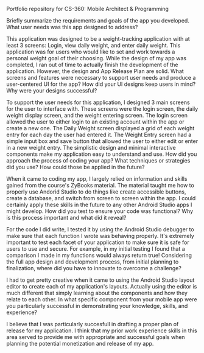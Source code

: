 Portfolio repository for CS-360: Mobile Architect & Programming

Briefly summarize the requirements and goals of the app you developed. What user needs was this app designed to address?

This application was designed to be a weight-tracking application with at least 3 screens: Login, view daily weight, and enter daily weight. This application was for users who would like to set and work towards a personal weight goal of their choosing. While the design of my app was completed, I ran out of time to actually finish the development of the application. However, the design and App Release Plan are solid.
What screens and features were necessary to support user needs and produce a user-centered UI for the app? How did your UI designs keep users in mind? Why were your designs successful?

To support the user needs for this application, I designed 3 main screens for the user to interface with. These screens were the login screen, the daily weight display screen, and the weight entering screen. The login screen allowed the user to either login to an existing account within the app or create a new one. The Daily Weight screen displayed a grid of each weight entry for each day the user had entered it. The Weight Entry screen had a simple input box and save button that allowed the user to either edit or enter in a new weight entry. The simplistic design and minimal interactive components make my application easy to understand and use.
How did you approach the process of coding your app? What techniques or strategies did you use? How could those be applied in the future?

When it came to coding my app, I largely relied on information and skills gained from the course's ZyBooks material. The material taught me how to properly use Andorid Studio to do things like create accessible buttons, create a database, and switch from screen to screen within the app. I could certainly apply these skills in the future to any other Android Studio apps I might develop.
How did you test to ensure your code was functional? Why is this process important and what did it reveal?

For the code I did write, I tested it by using the Android Studio debugger to make sure that each function I wrote was behaving properly. It's extremely important to test each facet of your application to make sure it is safe for users to use and secure. For example, in my initial testing I found that a comparison I made in my functions would always return true!
Considering the full app design and development process, from initial planning to finalization, where did you have to innovate to overcome a challenge?

I had to get pretty creative when it came to using the Android Studio layout editor to create each of my application's layouts. Actually using the editor is much different that simply learning about the components and how they relate to each other.
In what specific component from your mobile app were you particularly successful in demonstrating your knowledge, skills, and experience?

I believe that I was particularly succesfull in drafting a proper plan of release for my application. I think that my prior work experience skills in this area served to provide me with appropriate and successful goals when planning the potential monetization and release of my app.
